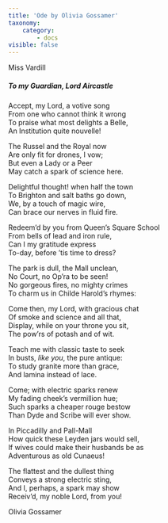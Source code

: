 ```yaml
---
title: 'Ode by Olivia Gossamer'
taxonomy:
    category:
        - docs
visible: false
---
```


<div class="author">Miss Vardill</div>

##### To my Guardian, Lord Aircastle

Accept, my Lord, a votive song  
From one who cannot think it wrong  
To praise what most delights a Belle,  
An Institution quite nouvelle!  

The Russel and the Royal now  
Are only fit for drones, I vow;  
But even a Lady or a Peer  
May catch a spark of science here.  

Delightful thought! when half the town  
To Brighton and salt baths go down,  
We, by a touch of magic wire,  
Can brace our nerves in fluid fire.  
 
Redeem’d by you from Queen’s Square School  
From bells of lead and iron rule,  
Can I my gratitude express  
To-day, before ’tis time to dress?  
 
The park is dull, the Mall unclean,  
No Court, no Op’ra to be seen!  
No gorgeous fires, no mighty crimes  
To charm us in Childe Harold’s rhymes:  
 
Come then, my Lord, with gracious chat  
Of smoke and science and all that,  
Display, while on your throne you sit,  
The pow’rs of potash and of wit.  

Teach me with classic taste to seek  
In busts, *like you*, the pure antique:  
To study granite more than grace,  
And lamina instead of lace.  

Come; with electric sparks renew  
My fading cheek’s vermillion hue;  
Such sparks a cheaper rouge bestow  
Than Dyde and Scribe will ever show.  

In Piccadilly and Pall-Mall  
How quick these Leyden jars would sell,  
If wives could make their husbands be as  
Adventurous as old Cunaeus!  

The flattest and the dullest thing  
Conveys a strong electric sting,  
And I, perhaps, a spark may show  
Receiv’d, my noble Lord, from you!

Olivia Gossamer